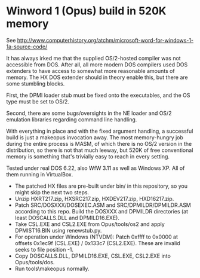 # Winword 1 (Opus) build in 520K memory

See http://www.computerhistory.org/atchm/microsoft-word-for-windows-1-1a-source-code/

It has always irked me that the supplied OS/2-hosted compiler was not accessible from DOS. After all, all more modern DOS compilers used DOS extenders to have access to somewhat more reasonable amounts of memory. The HX DOS extender should in theory enable this, but there are some stumbling blocks.

First, the DPMI loader stub must be fixed onto the executables, and the OS type must be set to OS/2.

Second, there are some bugs/oversights in the NE loader and OS/2 emulation libraries regarding command line handling.

With everything in place and with the fixed argument handling, a successful build is just a makeopus invocation away. The most memory-hungry job during the entire process is MASM, of which there is no OS/2 version in the distribution, so there is not that much leeway, but 520K of free conventional memory is something that's trivially easy to reach in every setting.

Tested under real DOS 6.22, also WfW 3.11 as well as Windows XP. All of them running in VirtualBox.

- The patched HX files are pre-built under bin/ in this repository, so you might skip the next two steps.
- Unzip HXRT217.zip, HXSRC217.zip, HXDEV217.zip, HXD16217.zip.
- Patch SRC/DOSXXX/DOSEXEC.ASM and SRC/DPMILDR/DPMILDR.ASM according to this repo. Build the DOSXXX and DPMILDR directories (at least DOSCALLS.DLL and DPMILD16.EXE).
- Take CSL.EXE and CSL2.EXE from Opus/tools/os2 and apply DPMIST16.BIN using renewstub.py.
- For operation under Windows (NTVDM): Patch 0xffff to 0x0000 at offsets 0x1ec9f (CSL.EXE) / 0x133c7 (CSL2.EXE). These are invalid seeks to file position -1.
- Copy DOSCALLS.DLL, DPMILD16.EXE, CSL.EXE, CSL2.EXE into Opus/tools/dos.
- Run tools\makeopus normally.
